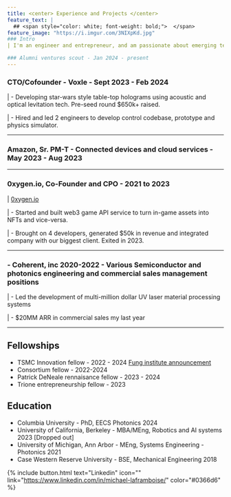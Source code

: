 ```yaml
---
title: <center> Experience and Projects </center>
feature_text: |
  ## <span style="color: white; font-weight: bold;">  </span>
feature_image: "https://i.imgur.com/3NIXpKd.jpg"
### Intro
| I'm an engineer and entrepreneur, and am passionate about emerging technologies and their commercialization. My technical interests span mechanics, electronics, and CS. I've worked in several research engineering, sales, and PM positions in the automotive and semiconductor photonics industries and have founded two startups.

### Alumni ventures scout - Jan 2024 - present
---
```

### CTO/Cofounder - Voxle - Sept 2023 - Feb 2024
|   - Developing star-wars style table-top holograms using acoustic and optical levitation tech. Pre-seed round $650k+ raised.

|   - Hired and led 2 engineers to develop control codebase, prototype and physics simulator.

---
### Amazon, Sr. PM-T - Connected devices and cloud services - May 2023 - Aug 2023
---
### 0xygen.io, Co-Founder and CPO - 2021 to 2023
|   [0xygen.io](https://www.0xygen.io/)


|   - Started and built web3 game API service to turn in-game assets into NFTs and vice-versa.


|   - Brought on 4 developers, generated $50k in revenue and integrated company with our biggest client. Exited in 2023.

---
### - Coherent, inc 2020-2022 - Various Semiconductor and photonics engineering and commercial sales management positions

|   - Led the development of multi-million dollar UV laser material processing systems

|   - $20MM ARR in commercial sales my last year 

---
## Fellowships
- TSMC Innovation fellow - 2022 - 2024 [Fung institute announcement](https://funginstitute.berkeley.edu/news/2023-mba-meng-taiwan-semiconductor-manufacturing-fellowship/)
- Consortium fellow - 2022-2024
- Patrick DeNeale rennaisance fellow - 2023 - 2024
- Trione entrepreneurship fellow - 2023

## Education
- Columbia University - PhD, EECS Photonics 2024
- University of California, Berkeley - MBA/MEng, Robotics and AI systems 2023 [Dropped out]
- University of Michigan, Ann Arbor - MEng, Systems Engineering - Photonics 2021
- Case Western Reserve University - BSE, Mechanical Engineering 2018





{% include button.html text="Linkedin" icon="" link="https://www.linkedin.com/in/michael-laframboise/" color="#0366d6" %} 




